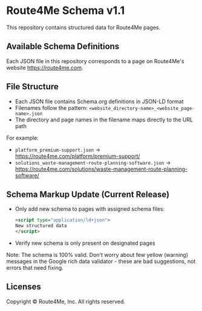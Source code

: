 # Route4Me Schema v1.1

This repository contains structured data for Route4Me pages.

## Available Schema Definitions

Each JSON file in this repository corresponds to a page on Route4Me's website https://route4me.com.

## File Structure

- Each JSON file contains Schema.org definitions in JSON-LD format
- Filenames follow the pattern: `<website_directory-name>_<website_page-name>.json`
- The directory and page names in the filename maps directly to the URL path

For example:
- `platform_premium-support.json` → https://route4me.com/platform/premium-support/
- `solutions_waste-management-route-planning-software.json` → https://route4me.com/solutions/waste-management-route-planning-software/

## Schema Markup Update (Current Release)

- Only add new schema to pages with assigned schema files:
   ```html
   <script type="application/ld+json">
   New structured data
   </script>
   ```
- Verify new schema is only present on designated pages

Note: The schema is 100% valid. Don't worry about few yellow (warning) messages in the Google rich data validator - these are bad suggestions, not errors that need fixing.

## Licenses

Copyright © Route4Me, Inc. All rights reserved. 
